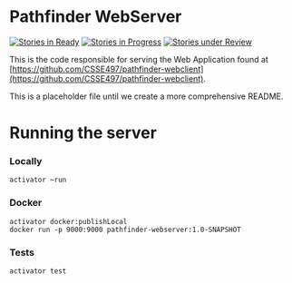 # Pathfinder WebServer
[![Stories in Ready](https://badge.waffle.io/CSSE497/pathfinder-webserver.svg?label=ready&title=Ready)](http://waffle.io/CSSE497/pathfinder-webserver)
[![Stories in Progress](https://badge.waffle.io/CSSE497/pathfinder-webserver.svg?label=In%20Progress&title=In%20Progress)](http://waffle.io/CSSE497/pathfinder-webserver)
[![Stories under Review](https://badge.waffle.io/CSSE497/pathfinder-webserver.svg?label=Under%20Review&title=Under%20Review)](http://waffle.io/CSSE497/pathfinder-webserver)

This is the code responsible for serving the Web Application found at [https://github.com/CSSE497/pathfinder-webclient](https://github.com/CSSE497/pathfinder-webclient).

This is a placeholder file until we create a more comprehensive README.

# Running the server

### Locally

```
activator ~run
```

### Docker

```
activator docker:publishLocal
docker run -p 9000:9000 pathfinder-webserver:1.0-SNAPSHOT
```

### Tests

```
activator test
```
